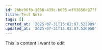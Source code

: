 ```yaml
---
id: 26bc96fb-1056-439c-b695-ef83650d97ff
title: Test Note
tags: []
created_at: '2025-07-31T15:02:07.522989'
updated_at: '2025-07-31T15:02:07.526950'
---
```

This is content I want to edit